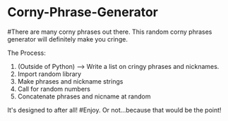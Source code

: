 # Corny-Phrase-Generator
#There are many corny phrases out there. This random corny phrases generator will definitely make you cringe. 

The Process: 

1. (Outside of Python) --> Write a list on cringy phrases and nicknames. 
2. Import random library 
3. Make phrases and nickname strings 
4. Call for random numbers 
5. Concatenate phrases and nicname at random 


It's designed to after all!   #Enjoy. Or not...because that would be the point!
